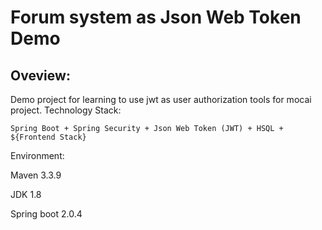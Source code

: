 # Forum system as Json Web Token Demo


## Oveview:
Demo project for learning to use jwt as user authorization tools for mocai project. 
Technology Stack:

```Spring Boot + Spring Security + Json Web Token (JWT) + HSQL + ${Frontend Stack}```

Environment:

Maven 3.3.9

JDK 1.8

Spring boot 2.0.4

